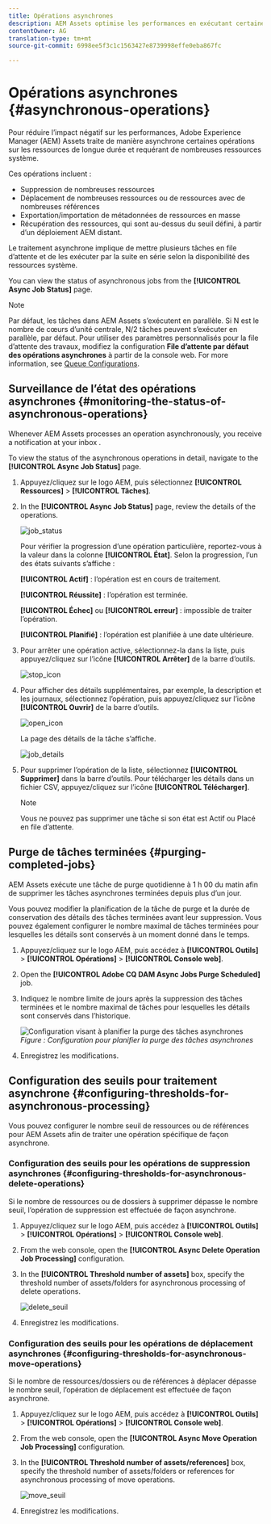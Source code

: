 ```yaml
---
title: Opérations asynchrones
description: AEM Assets optimise les performances en exécutant certaines tâches consommatrices de ressources de manière asynchrone.
contentOwner: AG
translation-type: tm+mt
source-git-commit: 6998ee5f3c1c1563427e8739998effe0eba867fc

---
```



# Opérations asynchrones {#asynchronous-operations}

Pour réduire l’impact négatif sur les performances, Adobe Experience Manager (AEM) Assets traite de manière asynchrone certaines opérations sur les ressources de longue durée et requérant de nombreuses ressources système.

Ces opérations incluent :

* Suppression de nombreuses ressources
* Déplacement de nombreuses ressources ou de ressources avec de nombreuses références
* Exportation/importation de métadonnées de ressources en masse
* Récupération des ressources, qui sont au-dessus du seuil défini, à partir d’un déploiement AEM distant.

Le traitement asynchrone implique de mettre plusieurs tâches en file d’attente et de les exécuter par la suite en série selon la disponibilité des ressources système.

You can view the status of asynchronous jobs from the **[!UICONTROL Async Job Status]** page.

>[!NOTE]
>
>Par défaut, les tâches dans AEM Assets s’exécutent en parallèle. Si N est le nombre de cœurs d’unité centrale, N/2 tâches peuvent s’exécuter en parallèle, par défaut. Pour utiliser des paramètres personnalisés pour la file d’attente des travaux, modifiez la configuration **File d’attente par défaut des opérations asynchrones** à partir de la console web. For more information, see [Queue Configurations](https://sling.apache.org/documentation/bundles/apache-sling-eventing-and-job-handling.html#queue-configurations).

## Surveillance de l’état des opérations asynchrones {#monitoring-the-status-of-asynchronous-operations}

Whenever AEM Assets processes an operation asynchronously, you receive a notification at your inbox <!-- and through email -->.

To view the status of the asynchronous operations in detail, navigate to the **[!UICONTROL Async Job Status]** page.

1. Appuyez/cliquez sur le logo AEM, puis sélectionnez **[!UICONTROL Ressources]** > **[!UICONTROL Tâches]**.
1. In the **[!UICONTROL Async Job Status]** page, review the details of the operations.

   ![job_status](assets/job_status.png)

   Pour vérifier la progression d’une opération particulière, reportez-vous à la valeur dans la colonne **[!UICONTROL État]**. Selon la progression, l’un des états suivants s’affiche :

   **[!UICONTROL Actif]** : l’opération est en cours de traitement.

   **[!UICONTROL Réussite]** : l’opération est terminée.

   **[!UICONTROL Échec]** ou **[!UICONTROL erreur]** : impossible de traiter l’opération.

   **[!UICONTROL Planifié]** : l’opération est planifiée à une date ultérieure.

1. Pour arrêter une opération active, sélectionnez-la dans la liste, puis appuyez/cliquez sur l’icône **[!UICONTROL Arrêter]** de la barre d’outils.

   ![stop_icon](assets/stop_icon.png)

1. Pour afficher des détails supplémentaires, par exemple, la description et les journaux, sélectionnez l’opération, puis appuyez/cliquez sur l’icône **[!UICONTROL Ouvrir]** de la barre d’outils.

   ![open_icon](assets/open_icon.png)

   La page des détails de la tâche s’affiche.

   ![job_details](assets/job_details.png)

1. Pour supprimer l’opération de la liste, sélectionnez **[!UICONTROL Supprimer]** dans la barre d’outils. Pour télécharger les détails dans un fichier CSV, appuyez/cliquez sur l’icône **[!UICONTROL Télécharger]**.

   >[!NOTE]
   >
   >Vous ne pouvez pas supprimer une tâche si son état est Actif ou Placé en file d’attente.

## Purge de tâches terminées {#purging-completed-jobs}

AEM Assets exécute une tâche de purge quotidienne à 1 h 00 du matin afin de supprimer les tâches asynchrones terminées depuis plus d’un jour.

Vous pouvez modifier la planification de la tâche de purge et la durée de conservation des détails des tâches terminées avant leur suppression. Vous pouvez également configurer le nombre maximal de tâches terminées pour lesquelles les détails sont conservés à un moment donné dans le temps.

1. Appuyez/cliquez sur le logo AEM, puis accédez à **[!UICONTROL Outils]** > **[!UICONTROL Opérations]** > **[!UICONTROL Console web]**.
1. Open the **[!UICONTROL Adobe CQ DAM Async Jobs Purge Scheduled]** job.
1. Indiquez le nombre limite de jours après la suppression des tâches terminées et le nombre maximal de tâches pour lesquelles les détails sont conservés dans l’historique.

   ![Configuration visant à planifier la purge des tâches asynchrones](assets/configmgr_purge_asyncjobs.png)
   *Figure : Configuration pour planifier la purge des tâches asynchrones*

1. Enregistrez les modifications.

## Configuration des seuils pour traitement asynchrone {#configuring-thresholds-for-asynchronous-processing}

Vous pouvez configurer le nombre seuil de ressources ou de références pour AEM Assets afin de traiter une opération spécifique de façon asynchrone.

### Configuration des seuils pour les opérations de suppression asynchrones {#configuring-thresholds-for-asynchronous-delete-operations}

Si le nombre de ressources ou de dossiers à supprimer dépasse le nombre seuil, l’opération de suppression est effectuée de façon asynchrone.

1. Appuyez/cliquez sur le logo AEM, puis accédez à **[!UICONTROL Outils]** > **[!UICONTROL Opérations]** > **[!UICONTROL Console web]**.
1. From the web console, open the **[!UICONTROL Async Delete Operation Job Processing]** configuration.
1. In the **[!UICONTROL Threshold number of assets]** box, specify the threshold number of assets/folders for asynchronous processing of delete operations.

   ![delete_seuil](assets/delete_threshold.png)

1. Enregistrez les modifications.

### Configuration des seuils pour les opérations de déplacement asynchrones {#configuring-thresholds-for-asynchronous-move-operations}

Si le nombre de ressources/dossiers ou de références à déplacer dépasse le nombre seuil, l’opération de déplacement est effectuée de façon asynchrone.

1. Appuyez/cliquez sur le logo AEM, puis accédez à **[!UICONTROL Outils]** > **[!UICONTROL Opérations]** > **[!UICONTROL Console web]**.
1. From the web console, open the **[!UICONTROL Async Move Operation Job Processing]** configuration.
1. In the **[!UICONTROL Threshold number of assets/references]** box, specify the threshold number of assets/folders or references for asynchronous processing of move operations.

   ![move_seuil](assets/move_threshold.png)

1. Enregistrez les modifications.
